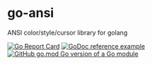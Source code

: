 # go-ansi
ANSI color/style/cursor library for golang

[![Go Report Card](https://goreportcard.com/badge/github.com/ptgoetz/go-ansi)](https://goreportcard.com/report/github.com/ptgoetz/go-ansi)
[![GoDoc reference example](https://img.shields.io/badge/godoc-reference-blue.svg)](https://godoc.org/github.com/ptgoetz/go-ansi)
[![GitHub go.mod Go version of a Go module](https://img.shields.io/github/go-mod/go-version/gomods/athens.svg)](https://gihub.com/ptgoetz/go-ansi)